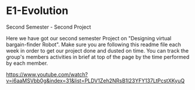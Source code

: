 # E1-Evolution
Second Semester - Second Project

Here we have got our second semester Project on "Designing virtual bargain-finder Robot".
Make sure you are following this readme file each week in order to get our project done and dusted on time.
You can track the group's members activities in brief at top of the page by the time performed by each member.

https://www.youtube.com/watch?v=i6aaMSVbb0g&index=31&list=PLDV1Zeh2NRsB1l23YFY137LtPcstXKyuQ
